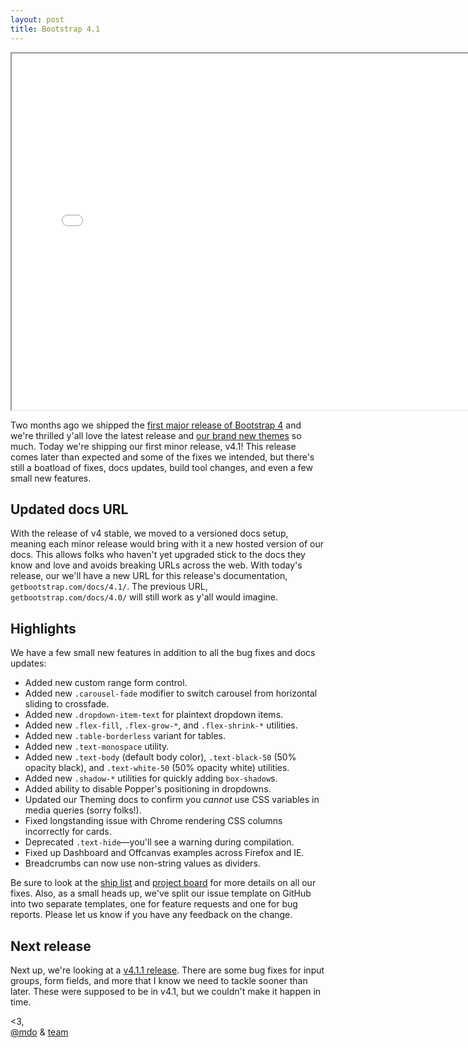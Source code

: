 ```yaml
---
layout: post
title: Bootstrap 4.1
---
```


<div class="embed-responsive embed-responsive-16by9">
  <iframe class="embed-responsive-item" src="//www.youtube.com/embed/3wxyN3z9PL4?rel=0" width="760" height="570" allowfullscreen></iframe>
</div>

Two months ago we shipped the [first major release of Bootstrap 4](/2018-01-18-bootstrap-4.md) and we're thrilled y'all love the latest release and [our brand new themes](/2018-02-21-new-bootstrap-themes.md) so much. Today we're shipping our first minor release, v4.1! This release comes later than expected and some of the fixes we intended, but there's still a boatload of fixes, docs updates, build tool changes, and even a few small new features.

## Updated docs URL

With the release of v4 stable, we moved to a versioned docs setup, meaning each minor release would bring with it a new hosted version of our docs. This allows folks who haven't yet upgraded stick to the docs they know and love and avoids breaking URLs across the web. With today's release, our we'll have a new URL for this release's documentation, `getbootstrap.com/docs/4.1/`. The previous URL, `getbootstrap.com/docs/4.0/` will still work as y'all would imagine.

## Highlights

We have a few small new features in addition to all the bug fixes and docs updates:

- Added new custom range form control.
- Added new `.carousel-fade` modifier to switch carousel from horizontal sliding to crossfade.
- Added new `.dropdown-item-text` for plaintext dropdown items.
- Added new `.flex-fill`, `.flex-grow-*`, and `.flex-shrink-*` utilities.
- Added new `.table-borderless` variant for tables.
- Added new `.text-monospace` utility.
- Added new `.text-body` (default body color), `.text-black-50` (50% opacity black), and `.text-white-50` (50% opacity white) utilities.
- Added new `.shadow-*` utilities for quickly adding `box-shadow`s.
- Added ability to disable Popper's positioning in dropdowns.
- Updated our Theming docs to confirm you _cannot_ use CSS variables in media queries (sorry folks!).
- Fixed longstanding issue with Chrome rendering CSS columns incorrectly for cards.
- Deprecated `.text-hide`—you'll see a warning during compilation.
- Fixed up Dashboard and Offcanvas examples across Firefox and IE.
- Breadcrumbs can now use non-string values as dividers.

Be sure to look at the [ship list](https://github.com/twbs/bootstrap/issues/25375) and [project board](https://github.com/twbs/bootstrap/projects/5) for more details on all our fixes. Also, as a small heads up, we've split our issue template on GitHub into two separate templates, one for feature requests and one for bug reports. Please let us know if you have any feedback on the change.

## Next release

Next up, we're looking at a [v4.1.1 release](https://github.com/twbs/bootstrap/projects/13). There are some bug fixes for input groups, form fields, and more that I know we need to tackle sooner than later. These were supposed to be in v4.1, but we couldn't make it happen in time.

<3,<br>
[@mdo](https://twitter.com/mdo) & [team](https://github.com/twbs)
